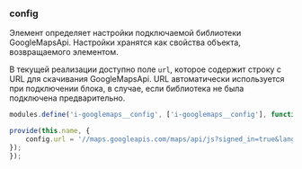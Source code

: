 ### config

Элемент определяет настройки подключаемой библиотеки GoogleMapsApi. Настройки хранятся как свойства объекта, возвращаемого элементом.

В текущей реализации доступно поле `url`, которое содержит строку с URL для скачивания GoogleMapsApi. URL автоматически используется при подключении блока, в случае, если библиотека не была подключена предварительно.


```js
modules.define('i-googlemaps__config', ['i-googlemaps__config'], function(provide, config) {

provide(this.name, {
    config.url = '//maps.googleapis.com/maps/api/js?signed_in=true&language=ar&callback=initMap';  
});
});
```
